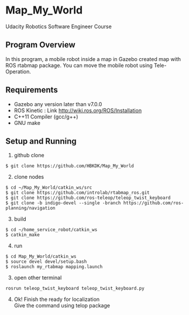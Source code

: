 # Map_My_World
Udacity Robotics Software Engineer Course

## Program Overview
In this program, a mobile robot inside a map in Gazebo created map with ROS rtabmap package.
You can move the mobile robot using Tele-Operation.

## Requirements
* Gazebo any version later than v7.0.0
* ROS Kinetic : Link <http://wiki.ros.org/ROS/Installation>
* C++11 Compiler (gcc/g++)
* GNU make

## Setup and Running
1. github clone
<pre><code>$ git clone https://github.com/HBKDK/Map_My_World
</code></pre>

2. clone nodes
<pre><code>$ cd ~/Map_My_World/catkin_ws/src
$ git clone https://github.com/introlab/rtabmap_ros.git
$ git clone https://github.com/ros-teleop/teleop_twist_keyboard
$ git clone -b indigo-devel --single -branch https://github.com/ros-planning/navigation
</code></pre>

3. build
<pre><code>$ cd ~/home_service_robot/catkin_ws
$ catkin_make
</code></pre>

4. run
<pre><code>$ cd Map_My_World/catkin_ws  
$ source devel devel/setup.bash
$ roslaunch my_rtabmap mapping.launch</pre></code>
3. open other terminal
<pre><code>rosrun teleop_twist_keyboard teleop_twist_keyboard.py</pre></code>
4. Ok! Finish the ready for localization  
Give the command using telop package  
